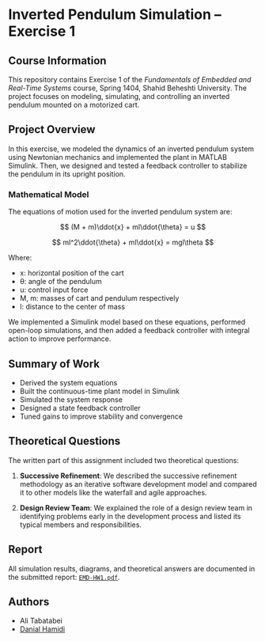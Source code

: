 # Inverted Pendulum Simulation – Exercise 1

## Course Information

This repository contains Exercise 1 of the *Fundamentals of Embedded and Real-Time Systems* course, Spring 1404, Shahid Beheshti University. The project focuses on modeling, simulating, and controlling an inverted pendulum mounted on a motorized cart.

## Project Overview

In this exercise, we modeled the dynamics of an inverted pendulum system using Newtonian mechanics and implemented the plant in MATLAB Simulink. Then, we designed and tested a feedback controller to stabilize the pendulum in its upright position.

### Mathematical Model

The equations of motion used for the inverted pendulum system are:


$$
(M + m)\ddot{x} + ml\ddot{\theta} = u
$$

$$
ml^2\ddot{\theta} + ml\ddot{x} = mgl\theta
$$


Where:
- x: horizontal position of the cart  
- θ: angle of the pendulum  
- u: control input force  
- M, m: masses of cart and pendulum respectively  
- l: distance to the center of mass

We implemented a Simulink model based on these equations, performed open-loop simulations, and then added a feedback controller with integral action to improve performance.

## Summary of Work

- Derived the system equations  
- Built the continuous-time plant model in Simulink  
- Simulated the system response  
- Designed a state feedback controller  
- Tuned gains to improve stability and convergence


## Theoretical Questions

The written part of this assignment included two theoretical questions:

1. **Successive Refinement**: We described the successive refinement methodology as an iterative software development model and compared it to other models like the waterfall and agile approaches.

2. **Design Review Team**: We explained the role of a design review team in identifying problems early in the development process and listed its typical members and responsibilities.

## Report

All simulation results, diagrams, and theoretical answers are documented in the submitted report: [`EMD-HW1.pdf`](./EMD-HW1.pdf).

## Authors
- Ali Tabatabei
- [Danial Hamidi](https://github.com/mdanialh)

